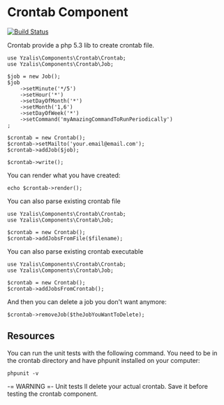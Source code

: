Crontab Component
=================

[![Build Status](https://secure.travis-ci.org/yzalis/crontab.png?branch=master)](http://travis-ci.org/yzalis/Crontab)

Crontab provide a php 5.3 lib to create crontab file.

	use Yzalis\Components\Crontab\Crontab;
	use Yzalis\Components\Crontab\Job;

	$job = new Job();
	$job
		->setMinute('*/5')
		->setHour('*')
		->setDayOfMonth('*')
		->setMonth('1,6')
		->setDayOfWeek('*')
		->setCommand('myAmazingCommandToRunPeriodically')
	;

	$crontab = new Crontab();
	$crontab->setMailto('your.email@email.com');
	$crontab->addJob($job);

	$crontab->write();

You can render what you have created:

	echo $crontab->render();

You can also parse existing crontab file

	use Yzalis\Components\Crontab\Crontab;
	use Yzalis\Components\Crontab\Job;

    $crontab = new Crontab();
    $crontab->addJobsFromFile($filename);

You can also parse existing crontab executable

	use Yzalis\Components\Crontab\Crontab;
	use Yzalis\Components\Crontab\Job;

    $crontab = new Crontab();
    $crontab->addJobsFromCrontab();

And then you can delete a job you don't want anymore:

	$crontab->removeJob($theJobYouWantToDelete);

Resources
---------

You can run the unit tests with the following command. You need to be in the crontab directory and have phpunit installed on your computer:

    phpunit -v

-= WARNING =- Unit tests ll delete your actual crontab. Save it before testing the crontab component.